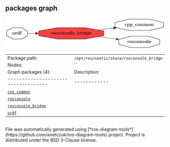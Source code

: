<!--
File was automatically generated using 'ros-diagram-tools' project.
Project is distributed under the BSD 3-Clause license.
-->

## packages graph

[![rosconsole_bridge](rosconsole_bridge.png "rosconsole_bridge")](rosconsole_bridge.png)

|     |     |
| --- | --- |
| Package path: | `/opt/ros/noetic/share/rosconsole_bridge` |
| Nodes: | `` |
| Graph packages (4): | Description: |
| ----------------------------------- | ------------ |
| [`cpp_common`](cpp_common.html) |  |
| [`rosconsole`](rosconsole.html) |  |
| [`rosconsole_bridge`](rosconsole_bridge.html) |  |
| [`urdf`](urdf.html) |  |


</br>
File was automatically generated using [*ros-diagram-tools*](https://github.com/anetczuk/ros-diagram-tools) project.
Project is distributed under the BSD 3-Clause license.
